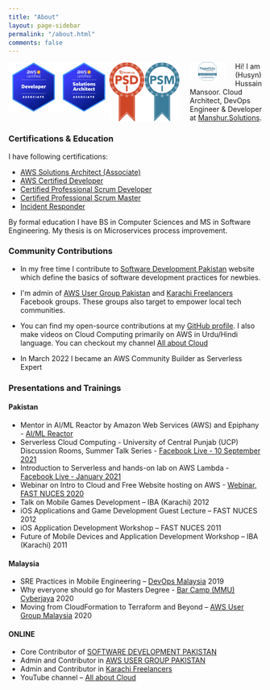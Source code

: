 ```yaml
---
title: "About"
layout: page-sidebar
permalink: "/about.html"
comments: false
---
```


<img src="assets/images/badges/da.png"
     alt="AWS Developer Associate Badge"
     style="float: left;" width="100px" />

<img src="assets/images/badges/saa.png"
     alt="AWS Solutions Architect Associate Badge"
     style="float: left;"  width="100px" />

<img src="assets/images/badges/psd.png"
     alt="Professional Scrum Developer"
     style="float: left;"  width="70px" />

<img src="assets/images/badges/psm.png"
     alt="Professional Scrum Master"
     style="float: left; margin-right: 20px;"  width="70px" />

<img src="assets/images/badges/pd_ic.png"
     alt="PagerDuty Incident Responder"
     style="float: left; margin-right: 20px;"  width="70px" />



Hi! I am (Husyn) Hussain Mansoor. Cloud Architect, DevOps Engineer & Developer at [Manshur.Solutions](https://manshur.solutions).




### Certifications & Education

I have following certifications: 

- [AWS Solutions Architect (Associate)](https://www.youracclaim.com/badges/9b211ff6-ec61-46ca-a372-5cefe1b7a453) 
- [AWS Certified Developer](https://www.youracclaim.com/badges/ba6fa512-60a2-4135-875d-db330818e44e)
- [Certified Professional Scrum Developer](https://www.scrum.org/certificates/398038)
- [Certified Professional Scrum Master](https://www.scrum.org/certificates/308171)
- [Incident Responder](https://verify.skilljar.com/c/5k5t9egcvxqa)

By formal education I have BS in Computer Sciences and MS in Software Engineering. My thesis is on Microservices process improvement. 

### Community Contributions

- In my free time I contribute to [Software Development Pakistan](http://softdevpk.com) website which define the basics of software development practices for newbies. 

- I'm admin of [AWS User Group Pakistan](https://www.facebook.com/groups/awsugpk) and [Karachi Freelancers](https://www.facebook.com/groups/karachifreelancers) Facebook groups. These groups also target to empower local tech communities. 

- You can find my open-source contributions at my [GitHub profile](http://github.com/husyn/). I also make videos on Cloud Computing primarily on AWS in Urdu/Hindi language. You can checkout my channel [All about Cloud](https://www.youtube.com/channel/UCQnAN556-_JeXfiQi9SgN_g)

- In March 2022 I became an AWS Community Builder as Serverless Expert

### Presentations and Trainings

#### Pakistan

- Mentor in AI/ML Reactor by Amazon Web Services (AWS) and Epiphany - [AI/ML Reactor](https://epiphany.com.pk/ai-ml-reactor/)
- Serverless Cloud Computing - University of Central Punjab (UCP) Discussion Rooms, Summer Talk Series - [Facebook Live - 10 September 2021](https://www.facebook.com/ieeeucpsb/videos/564529721659554)
- Introduction to Serverless and hands-on lab on AWS Lambda - [Facebook Live - January 2021](https://www.facebook.com/events/168729428369834/)
- Webinar on Intro to Cloud and Free Website hosting on AWS - [Webinar, FAST NUCES 2020](https://www.facebook.com/FASTNUCESKHI/photos/pcb.3745980845517140/3745980618850496)
-	Talk on Mobile Games Development – IBA (Karachi) 2012
-	iOS Applications and Game Development Guest Lecture – FAST NUCES 2012
- iOS Application Development Workshop – FAST NUCES 2011
-	Future of Mobile Devices and Application Development Workshop – IBA (Karachi) 2011

#### Malaysia

-	SRE Practices in Mobile Engineering – [DevOps Malaysia](https://www.meetup.com/DevOpsMalaysia/events/265462658/) 2019
-	Why everyone should go for Masters Degree - [Bar Camp (MMU) Cyberjaya](https://barcampcyberjaya.org) 2020
-	Moving from CloudFormation to Terraform and Beyond – [AWS User Group Malaysia](https://www.meetup.com/AWSUGMY/events/272642576/) 2020

#### ONLINE

-	Core Contributor of [SOFTWARE DEVELOPMENT PAKISTAN](https://softdevpk.com)
-	Admin and Contributor in [AWS USER GROUP PAKISTAN](https://www.facebook.com/groups/AWSUGPK)
-	Admin and Contributor in [Karachi Freelancers](https://www.facebook.com/groups/Karachifreelancers)
-	YouTube channel – [All about Cloud](https://www.youtube.com/channel/UCQnAN556-_JeXfiQi9SgN_g)


[aws-usergroup-malaysia]: https://www.meetup.com/AWSUGMY/events/272642576/
[awsug-malaysia-video]: https://www.youtube.com/watch?v=fiG1iC7D4ow
[devops-malaysia]: https://www.meetup.com/DevOpsMalaysia/events/265462658/
